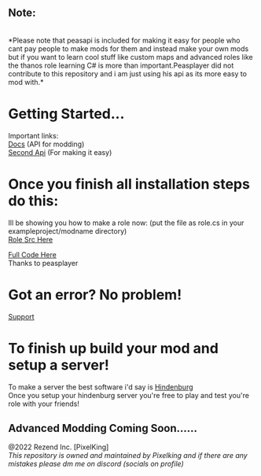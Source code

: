 ## Note:
<br>
*Please note that peasapi is included for making it easy for people who cant pay people to make mods for them  and instead make your own mods but if you want to learn cool stuff like custom maps and advanced roles like the thanos role learning C# is more than important.Peasplayer did not contribute to this repository and i am just using his api as its more easy to mod with.*


# Getting Started...
Important links:
<br>
[Docs](https://docs.reactor.gg) (API for modding) 
<br>
[Second Api](https://docs.peasplayer.tk/among-us-lessons/) (For making it easy) 
# Once you finish all installation steps do this:
Ill be showing you how to make a role now:
(put the file as role.cs in your exampleproject/modname directory)
<br>
[Role Src Here](https://github.com/PixelDev990/Among-Us-Modding/blob/main/AU-Modding%20Src/Roles/ExampleImposter.cs)

[Full Code Here](https://github.com/Peasplayer/ExampleAmongUsMod/blob/master/ExampleMod/)
<br>
Thanks to peasplayer 

# Got an error? No problem!
[Support](https://reactor.gg)
# To finish up build your mod and setup a server!

To make a server the best software i'd say is [Hindenburg](https://github.com/SkeldJS/Hindenburg)
<br>
Once you setup your hindenburg server you're free to play and test you're role with your friends!

## Advanced Modding Coming Soon......

@2022 Rezend Inc. [PixelKing]
<br>
*This repository is owned and maintained by Pixelking and if there are any mistakes please dm me on discord (socials on profile)*
